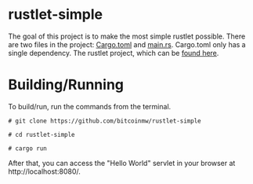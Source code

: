 # rustlet-simple

The goal of this project is to make the most simple rustlet possible. There are two files in the project: [Cargo.toml](https://github.com/bitcoinmw/rustlet-simple/blob/master/Cargo.toml) and [main.rs](https://github.com/bitcoinmw/rustlet-simple/blob/master/src/main.rs). Cargo.toml only has a single dependency. The rustlet project, which can be [found here](https://github.com/bitcoinmw/rustlet).

# Building/Running

To build/run, run the commands from the terminal.

```
# git clone https://github.com/bitcoinmw/rustlet-simple

# cd rustlet-simple

# cargo run
```

After that, you can access the "Hello World" servlet in your browser at http://localhost:8080/.

